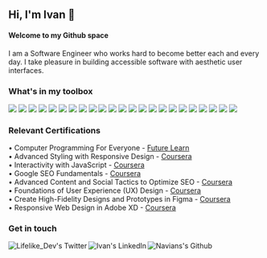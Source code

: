 ## Hi, I'm Ivan 👋
#### Welcome to my Github space

I am a Software Engineer who works hard to become better each and every day. I take pleasure in building accessible software with aesthetic user interfaces.

### What's in my toolbox 
<span>
<img src="https://img.shields.io/badge/HTML5-E34F26?style=for-the-badge&logo=html5&logoColor=white" />
<img src="https://img.shields.io/badge/CSS3-1572B6?style=for-the-badge&logo=css3&logoColor=white" />
<img src="https://img.shields.io/badge/JavaScript-F7DF1E?style=for-the-badge&logo=javascript&logoColor=black" />
<img src="https://img.shields.io/badge/TypeScript-007ACC?style=for-the-badge&logo=typescript&logoColor=white" />
<img src="https://img.shields.io/badge/Bootstrap-563D7C?style=for-the-badge&logo=bootstrap&logoColor=white" />
<img src="https://img.shields.io/badge/Tailwind_CSS-38B2AC?style=for-the-badge&logo=tailwind-css&logoColor=white" />
<img src="https://img.shields.io/badge/Material%20UI-007FFF?style=for-the-badge&logo=mui&logoColor=white" />
<img src="https://img.shields.io/badge/React-20232A?style=for-the-badge&logo=react&logoColor=61DAFB" />
<img src="https://img.shields.io/badge/Redux-593D88?style=for-the-badge&logo=redux&logoColor=white" />
<img src="https://img.shields.io/badge/next.js-000000?style=for-the-badge&logo=nextdotjs&logoColor=white" />
<img src="https://img.shields.io/badge/styled--components-DB7093?style=for-the-badge&logo=styled-components&logoColor=white">
<img src="https://img.shields.io/badge/Angular-DD0031?style=for-the-badge&logo=angular&logoColor=white" />
<img src="https://img.shields.io/badge/Node.js-339933?style=for-the-badge&logo=nodedotjs&logoColor=white" />
<img src="https://img.shields.io/badge/Spring_Boot-F2F4F9?style=for-the-badge&logo=spring-boot" />  
<img src="https://img.shields.io/badge/PostgreSQL-316192?style=for-the-badge&logo=postgresql&logoColor=white" />
<img src="https://img.shields.io/badge/Jest-C21325?style=for-the-badge&logo=jest&logoColor=white" />
<img src="https://img.shields.io/badge/Junit5-25A162?style=for-the-badge&logo=junit5&logoColor=white" />
<img src="https://img.shields.io/badge/GIT-E44C30?style=for-the-badge&logo=git&logoColor=white" />
<img src="https://img.shields.io/badge/Visual_Studio_Code-0078D4?style=for-the-badge&logo=visual%20studio%20code&logoColor=white" />
<img src="https://img.shields.io/badge/IntelliJ_IDEA-000000.svg?style=for-the-badge&logo=intellij-idea&logoColor=white" />
<img src="https://img.shields.io/badge/Figma-F24E1E?style=for-the-badge&logo=figma&logoColor=white" />
<img src="https://img.shields.io/badge/Adobe%20Photoshop-31A8FF?style=for-the-badge&logo=Adobe%20Photoshop&logoColor=black"/>
<img src="https://img.shields.io/badge/Adobe%20XD-470137?style=for-the-badge&logo=Adobe%20XD&logoColor=#FF61F6" />
</span>

### Relevant Certifications
 • Computer Programming For Everyone - [Future Learn](https://www.futurelearn.com/certificates/rk9zfwv) <br />
 • Advanced Styling with Responsive Design - [Coursera](https://www.coursera.org/account/accomplishments/verify/2GT9CAYLWMYW?utm_source=link&utm_medium=certificate&utm_content=cert_image&utm_campaign=sharing_cta&utm_product=course) <br />
 • Interactivity with JavaScript - [Coursera](https://www.coursera.org/account/accomplishments/verify/8H4WY2MY4GL3?utm_source=link&utm_medium=certificate&utm_content=cert_image&utm_campaign=sharing_cta&utm_product=course) <br />
 • Google SEO Fundamentals - [Coursera](https://www.coursera.org/account/accomplishments/verify/8HAKCXAPFVEE?utm_source=link&utm_medium=certificate&utm_content=cert_image&utm_campaign=sharing_cta&utm_product=course) <br />
 • Advanced Content and Social Tactics to Optimize SEO - [Coursera](https://www.coursera.org/account/accomplishments/verify/APWMV8BBXZXG?utm_source=link&utm_medium=certificate&utm_content=cert_image&utm_campaign=sharing_cta&utm_product=course) <br />
 • Foundations of User Experience (UX) Design - [Coursera](https://www.coursera.org/account/accomplishments/verify/XN2GPGBGJZK3?utm_source=link&utm_medium=certificate&utm_content=cert_image&utm_campaign=sharing_cta&utm_product=course) <br />
 • Create High-Fidelity Designs and Prototypes in Figma - [Coursera](https://www.coursera.org/account/accomplishments/verify/6VE6ZKXSNE8L?utm_source=link&utm_medium=certificate&utm_content=cert_image&utm_campaign=sharing_cta&utm_product=course) <br />
 • Responsive Web Design in Adobe XD - [Coursera](https://www.coursera.org/account/accomplishments/verify/RRYY9KCQ7Z8R?utm_source=link&utm_medium=certificate&utm_content=cert_image&utm_campaign=sharing_cta&utm_product=course) <br />


### Get in touch 
<a href="https://twitter.com/lifelike_dev">
  <img align="left" alt="Lifelike_Dev's Twitter" src="https://img.shields.io/badge/Twitter-1DA1F2?style=for-the-badge&logo=twitter&logoColor=white" />
</a>
<a href="https://www.linkedin.com/in/ivan-annan-010899205/">
  <img align="left" alt="Ivan's LinkedIn" src="https://img.shields.io/badge/LinkedIn-0077B5?style=for-the-badge&logo=linkedin&logoColor=white" />
</a>
<a href="https://github.com/LifelikeDev">
  <img align="left" alt="Navians's Github" src="https://img.shields.io/badge/GitHub-100000?style=for-the-badge&logo=github&logoColor=white" />
</a>

<!--
**LifelikeDev/LifelikeDev** is a ✨ _special_ ✨ repository because its `README.md` (this file) appears on your GitHub profile.

Here are some ideas to get you started:

- 🔭 I’m currently working on ...
- 🌱 I’m currently learning ...
- 👯 I’m looking to collaborate on ...
- 🤔 I’m looking for help with ...
- 💬 Ask me about ...
- 📫 How to reach me: ...
- 😄 Pronouns: ...
- ⚡ Fun fact: ...
-->
